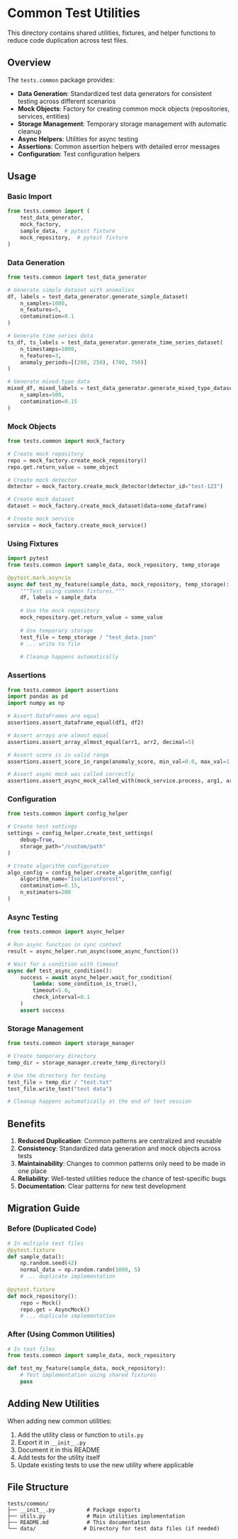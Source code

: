 # Common Test Utilities

This directory contains shared utilities, fixtures, and helper functions to reduce code duplication across test files.

## Overview

The `tests.common` package provides:

- **Data Generation**: Standardized test data generators for consistent testing across different scenarios
- **Mock Objects**: Factory for creating common mock objects (repositories, services, entities)
- **Storage Management**: Temporary storage management with automatic cleanup
- **Async Helpers**: Utilities for async testing
- **Assertions**: Common assertion helpers with detailed error messages
- **Configuration**: Test configuration helpers

## Usage

### Basic Import

```python
from tests.common import (
    test_data_generator,
    mock_factory,
    sample_data,  # pytest fixture
    mock_repository,  # pytest fixture
)
```

### Data Generation

```python
from tests.common import test_data_generator

# Generate simple dataset with anomalies
df, labels = test_data_generator.generate_simple_dataset(
    n_samples=1000, 
    n_features=5, 
    contamination=0.1
)

# Generate time series data
ts_df, ts_labels = test_data_generator.generate_time_series_dataset(
    n_timestamps=1000,
    n_features=3,
    anomaly_periods=[(200, 250), (700, 750)]
)

# Generate mixed-type data
mixed_df, mixed_labels = test_data_generator.generate_mixed_type_dataset(
    n_samples=500,
    contamination=0.15
)
```

### Mock Objects

```python
from tests.common import mock_factory

# Create mock repository
repo = mock_factory.create_mock_repository()
repo.get.return_value = some_object

# Create mock detector
detector = mock_factory.create_mock_detector(detector_id="test-123")

# Create mock dataset
dataset = mock_factory.create_mock_dataset(data=some_dataframe)

# Create mock service
service = mock_factory.create_mock_service()
```

### Using Fixtures

```python
import pytest
from tests.common import sample_data, mock_repository, temp_storage

@pytest.mark.asyncio
async def test_my_feature(sample_data, mock_repository, temp_storage):
    """Test using common fixtures."""
    df, labels = sample_data
    
    # Use the mock repository
    mock_repository.get.return_value = some_value
    
    # Use temporary storage
    test_file = temp_storage / "test_data.json"
    # ... write to file
    
    # Cleanup happens automatically
```

### Assertions

```python
from tests.common import assertions
import pandas as pd
import numpy as np

# Assert DataFrames are equal
assertions.assert_dataframe_equal(df1, df2)

# Assert arrays are almost equal
assertions.assert_array_almost_equal(arr1, arr2, decimal=5)

# Assert score is in valid range
assertions.assert_score_in_range(anomaly_score, min_val=0.0, max_val=1.0)

# Assert async mock was called correctly
assertions.assert_async_mock_called_with(mock_service.process, arg1, arg2)
```

### Configuration

```python
from tests.common import config_helper

# Create test settings
settings = config_helper.create_test_settings(
    debug=True,
    storage_path="/custom/path"
)

# Create algorithm configuration
algo_config = config_helper.create_algorithm_config(
    algorithm_name="IsolationForest",
    contamination=0.15,
    n_estimators=200
)
```

### Async Testing

```python
from tests.common import async_helper

# Run async function in sync context
result = async_helper.run_async(some_async_function())

# Wait for a condition with timeout
async def test_async_condition():
    success = await async_helper.wait_for_condition(
        lambda: some_condition_is_true(),
        timeout=5.0,
        check_interval=0.1
    )
    assert success
```

### Storage Management

```python
from tests.common import storage_manager

# Create temporary directory
temp_dir = storage_manager.create_temp_directory()

# Use the directory for testing
test_file = temp_dir / "test.txt"
test_file.write_text("test data")

# Cleanup happens automatically at the end of test session
```

## Benefits

1. **Reduced Duplication**: Common patterns are centralized and reusable
2. **Consistency**: Standardized data generation and mock objects across tests
3. **Maintainability**: Changes to common patterns only need to be made in one place
4. **Reliability**: Well-tested utilities reduce the chance of test-specific bugs
5. **Documentation**: Clear patterns for new test development

## Migration Guide

### Before (Duplicated Code)

```python
# In multiple test files
@pytest.fixture
def sample_data():
    np.random.seed(42)
    normal_data = np.random.randn(1000, 5)
    # ... duplicate implementation
    
@pytest.fixture  
def mock_repository():
    repo = Mock()
    repo.get = AsyncMock()
    # ... duplicate implementation
```

### After (Using Common Utilities)

```python
# In test files
from tests.common import sample_data, mock_repository

def test_my_feature(sample_data, mock_repository):
    # Test implementation using shared fixtures
    pass
```

## Adding New Utilities

When adding new common utilities:

1. Add the utility class or function to `utils.py`
2. Export it in `__init__.py`
3. Document it in this README
4. Add tests for the utility itself
5. Update existing tests to use the new utility where applicable

## File Structure

```
tests/common/
├── __init__.py          # Package exports
├── utils.py             # Main utilities implementation
├── README.md            # This documentation
└── data/               # Directory for test data files (if needed)
```
